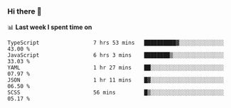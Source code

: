 ### Hi there 👋

<!--
**DBvc/DBvc** is a ✨ _special_ ✨ repository because its `README.md` (this file) appears on your GitHub profile.

Here are some ideas to get you started:

- 🔭 I’m currently working on ...
- 🌱 I’m currently learning ...
- 👯 I’m looking to collaborate on ...
- 🤔 I’m looking for help with ...
- 💬 Ask me about ...
- 📫 How to reach me: ...
- 😄 Pronouns: ...
- ⚡ Fun fact: ...
-->

📊 **Last week I spent time on**
<!--START_SECTION:waka-->

```text
TypeScript                 7 hrs 53 mins   ██████████▓░░░░░░░░░░░░░░   43.00 %
JavaScript                 6 hrs 3 mins    ████████▒░░░░░░░░░░░░░░░░   33.03 %
YAML                       1 hr 27 mins    ██░░░░░░░░░░░░░░░░░░░░░░░   07.97 %
JSON                       1 hr 11 mins    █▓░░░░░░░░░░░░░░░░░░░░░░░   06.50 %
SCSS                       56 mins         █▒░░░░░░░░░░░░░░░░░░░░░░░   05.17 %
```

<!--END_SECTION:waka-->
